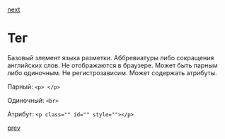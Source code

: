 <a href="08.md">next</a>

<h1>Тег</h1>

<div>
    Базовый злемент языка разметки. Аббревиатуры либо сокращения английских слов. Не отображаются в браузере.
    Может быть парным либо одиночным. Не регистрозависим. Может содержать атрибуты.
</div>

Парный: ```<p> </p>```

Одиночный: ```<br>```

Атрибут: ```<p class="" id="" style=""></p>```

<a href="06.md">prev</a>